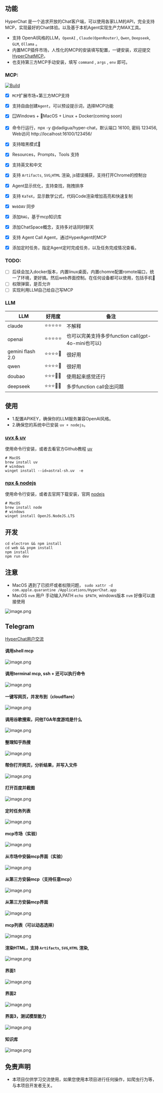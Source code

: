 ## 功能

HyperChat 是一个追求开放的Chat客户端，可以使用各家LLM的API，完全支持MCP，实现最好的Chat体验。以及基于本机Agent实现生产力MAX工具。

* 支持 OpenAI风格的LLM，`OpenAI` , `Claude(OpenRouter)`, `Qwen`, `Deepseek`, `GLM`, `Ollama` 。
* 内置MCP插件市场，人性化的MCP的安装填写配置，一键安装，欢迎提交[HyperChatMCP](https://github.com/BigSweetPotatoStudio/HyperChatMCP)。
* 也支持第三方MCP手动安装，填写 `command` , `args` , `env` 即可。

### MCP: 

[![Build](https://github.com/BigSweetPotatoStudio/HyperChat/actions/workflows/build.yml/badge.svg)](https://github.com/BigSweetPotatoStudio/HyperChat/actions/workflows/build.yml)


- [x] `MCP`扩展市场+第三方MCP支持
- [x] 支持自由创建`Agent`，可以预设提示词，选择MCP功能
- [x] 🪟Windows + 🍏MacOS + Linux + Docker(coming soon)
- [x] 命令行运行，npx -y @dadigua/hyper-chat，默认端口 16100, 密码 123456, Web访问 http://localhost:16100/123456/
- [x] 支持暗黑模式🌙
- [x] Resources，Prompts，Tools 支持
- [x] 支持英文和中文
- [x] 支持 `Artifacts`, `SVG`,`HTML` 渲染, js错误捕获，支持打开Chrome的控制台
- [x] Agent显示优化，支持查找，拖拽排序
- [x] 支持 `KaTeX`，显示数学公式，代码Code渲染增加高亮和快速复制
- [x] `WebDAV` 同步
- [x] 添加`RAG`，基于mcp知识库
- [x] 添加ChatSpace概念，支持多对话同时聊天
- [x] 支持 Agent Call Agent，通过HyperAgent的MCP
- [x] 添加定时任务，指定Agent定时完成任务，以及任务完成情况查看。


### TODO:

- [ ] 后续会加入docker版本，内置linux桌面，内置chomre配置romote端口，统一了环境，更好搞。然后web界面控制。在任何设备都可以使用，包括手机🤣
- [ ] 权限弹窗，是否允许
- [ ] 实现利用LLM自己给自己写MCP

### LLM

| LLM      | 好用度    | 备注                         |
| -------- | ------ | -------------------------- |
| claude   | ⭐⭐⭐⭐⭐  | 不解释                    |
| openai   | ⭐⭐⭐⭐⭐ | 也可以完美支持多步function call(gpt-4o-mini也可以) |
| gemini flash 2.0   | ⭐⭐⭐⭐🌙 |  很好用 |
| qwen       | ⭐⭐⭐⭐🌙    | 很好用                 |
| doubao       | ⭐⭐⭐🌙🌙    | 使用起来感觉还行                   |
| deepseek | ⭐⭐⭐🌙🌙      | 多步function call会出问题       |

## 使用

* 1.配置APIKEY，确保你的LLM服务兼容OpenAI风格。
* 2.确保您的系统中已安装 `uv + nodejs`。

### [uvx & uv](https://github.com/astral-sh/uv)

使用命令行安装，或者去看官方Github教程 [uv](https://github.com/astral-sh/uv)

```
# MacOS
brew install uv
# windows
winget install --id=astral-sh.uv  -e
```
### [npx & nodejs](https://nodejs.org/en)

使用命令行安装，或者去官网下载安装，官网 [nodejs](https://nodejs.org/en)
```
# MacOS
brew install node
# windows
winget install OpenJS.NodeJS.LTS
```

## 开发

```
cd electron && npm install
cd web && pnpm install
npm install
npm run dev
```


## 注意

* MacOS 遇到了已损坏或者权限问题， `sudo xattr -d com.apple.quarantine /Applications/HyperChat.app`
* MacOS `nvm` 用户 手动输入PATH `echo $PATH`, windows版本 `nvm` 好像可以直接使用

![image.png](./images/image47.png)



## Telegram

[HyperChat用户交流](https://t.me/dadigua001)

#### 调用shell mcp
![image.png](./images/image55.png)

#### 调用terminal mcp, ssh + 还可以执行命令
![image.png](./images/image62.png)

#### 一键写网页，并发布到（cloudflare）
![image.png](./images/image60.png)

#### 调用谷歌搜索，问他TGA年度游戏是什么
![image.png](./images/image22.png)

#### 整理知乎热搜
![image.png](./images/image36.png)

#### 帮你打开网页，分析结果，并写入文件
![image.png](./images/image13.png)

#### 打开百度并截图
![image.png](./images/image61.png)


#### 定时任务列表
![image.png](./images/image52.png)

#### mcp市场（实验）
![image.png](./images/image43.png)

#### 从市场中安装mcp界面（实验）
![image.png](./images/image45.png)

#### 从第三方安装mcp（支持任意mcp）
![image.png](./images/image44.png)

#### 从第三方安装mcp界面
![image.png](./images/image46.png)

#### mcp列表（可以动态选择）
![image.png](./images/image21.png)

#### 渲染HTML，支持 `Artifacts`, `SVG`,`HTML` 渲染,
![image.png](./images/image33.png)

#### 界面1
![image.png](./images/image51.png)

#### 界面2
![image.png](./images/image34.png)

#### 界面3，测试模型能力
![image.png](./images/image48.png)

#### 知识库
![image.png](./images/image50.png)

## 免责声明

* 本项目仅供学习交流使用，如果您使用本项目进行任何操作，如爬虫行为等，与本项目开发者无关。
